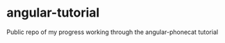 angular-tutorial
================

Public repo of my progress working through the angular-phonecat tutorial
